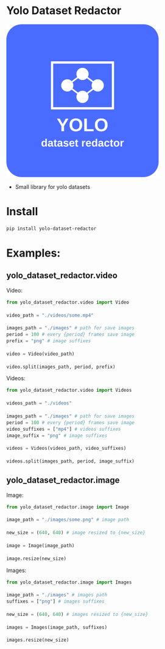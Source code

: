 
# Yolo Dataset Redactor
<img src="https://raw.githubusercontent.com/lexter0705/yolo_dataset_redactor/refs/heads/master/Logo.svg"/>

- Small library for yolo datasets
# Install

```bash
pip install yolo-dataset-redactor 
```

# Examples:
## yolo_dataset_redactor.video
Video:
```python
from yolo_dataset_redactor.video import Video

video_path = "./videos/some.mp4"

images_path = "./images" # path for save images
period = 100 # every {period} frames save image
prefix = "png" # image suffixes

video = Video(video_path)

video.split(images_path, period, prefix)
```
Videos:
```python
from yolo_dataset_redactor.video import Videos

videos_path = "./videos"

images_path = "./images" # path for save images
period = 100 # every {period} frames save image
video_suffixes = ["mp4"] # videos suffixes
image_suffix = "png" # image suffixes

videos = Videos(videos_path, video_suffixes)

videos.split(images_path, period, image_suffix)
```

## yolo_dataset_redactor.image
Image:
```python
from yolo_dataset_redactor.image import Image

image_path = "./images/some.png" # image path

new_size = (640, 640) # image resized to {new_size}

image = Image(image_path)

image.resize(new_size)
```
Images:
```python
from yolo_dataset_redactor.image import Images

image_path = "./images" # images path
suffixes = ["png"] # images suffixes

new_size = (640, 640) # images resized to {new_size}

images = Images(image_path, suffixes)

images.resize(new_size)
```